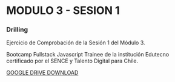 # MODULO 3 - SESION 1
### Drilling

Ejercicio de Comprobación de la Sesión 1 del Módulo 3.

Bootcamp Fullstack Javascript Trainee de la institución Edutecno certificado por el SENCE y Talento Digital para Chile.

[GOOGLE DRIVE DOWNLOAD](https://drive.google.com/file/d/10JVh0rOydoEtW15KOzIRGjL9TVi5cr4Z/view?usp=drive_link)

